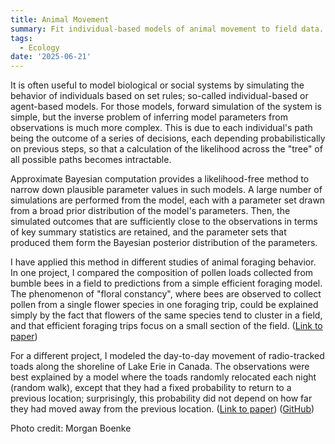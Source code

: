 ```yaml
---
title: Animal Movement
summary: Fit individual-based models of animal movement to field data.
tags:
  - Ecology
date: '2025-06-21'
---
```


It is often useful to model biological or social systems by simulating the behavior of individuals based on set rules; so-called individual-based or agent-based models. For those models, forward simulation of the system is simple, but the inverse problem of inferring model parameters from observations is much more complex. This is due to each individual's path being the outcome of a series of decisions, each depending probabilistically on previous steps, so that a calculation of the likelihood across the "tree" of all possible paths becomes intractable. 

Approximate Bayesian computation provides a likelihood-free method to narrow down plausible parameter values in such models. A large number of simulations are performed from the model, each with a parameter set drawn from a broad prior distribution of the model's parameters. Then, the simulated outcomes that are sufficiently close to the observations in terms of key summary statistics are retained, and the parameter sets that produced them form the Bayesian posterior distribution of the parameters.

I have applied this method in different studies of animal foraging behavior. In one project, I compared the composition of pollen loads collected from bumble bees in a field to predictions from a simple efficient foraging model. The phenomenon of "floral constancy", where bees are observed to collect pollen from a single flower species in one foraging trip, could be explained simply by the fact that flowers of the same species tend to cluster in a field, and that efficient foraging trips focus on a small section of the field. ([Link to paper](https://www.sciencedirect.com/science/article/abs/pii/S0304380015002689))

For a different project, I modeled the day-to-day movement of radio-tracked toads along the shoreline of Lake Erie in Canada. The observations were best explained by a model where the toads randomly relocated each night (random walk), except that they had a fixed probability to return to a previous location; surprisingly, this probability did not depend on how far they had moved away from the previous location. ([Link to paper](https://www.sciencedirect.com/science/article/abs/pii/S030438001630850X)) ([GitHub](https://github.com/pmarchand1/fowlers-toad-move))

Photo credit: Morgan Boenke
